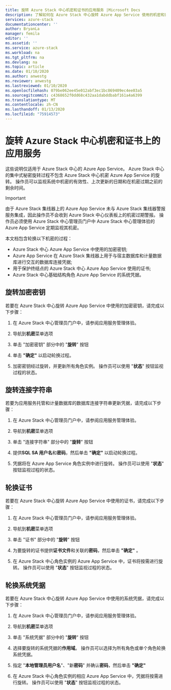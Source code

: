 ```yaml
---
title: 旋转 Azure Stack 中心机密和证书的应用服务 |Microsoft Docs
description: 了解如何在 Azure Stack 中心旋转 Azure App Service 使用的机密和证书
services: azure-stack
documentationcenter: ''
author: BryanLa
manager: femila
editor: ''
ms.assetid: ''
ms.service: azure-stack
ms.workload: na
ms.tgt_pltfrm: na
ms.devlang: na
ms.topic: article
ms.date: 01/10/2020
ms.author: anwestg
ms.reviewer: anwestg
ms.lastreviewed: 01/10/2020
ms.openlocfilehash: 079be062ee45e012abf3ec1bc869409ec4ee03a5
ms.sourcegitcommit: c4368652f0dd68c432aa1dabddbabf161a4a6399
ms.translationtype: MT
ms.contentlocale: zh-CN
ms.lasthandoff: 01/13/2020
ms.locfileid: "75914573"
---
```

# <a name="rotate-app-service-on-azure-stack-hub-secrets-and-certificates"></a>旋转 Azure Stack 中心机密和证书上的应用服务

这些说明仅适用于 Azure Stack 中心的 Azure App Service。  Azure Stack 中心的集中式秘密旋转过程不包含 Azure Stack 中心机密 Azure App Service 的旋转。  操作员可以监视系统中机密的有效性、上次更新的日期和在机密过期之前的剩余时间。

> [!Important]
> 由于 Azure Stack 集线器上的 Azure App Service 未与 Azure Stack 集线器警报服务集成，因此操作员不会收到 Azure Stack 中心仪表板上的机密过期警报。  操作员必须使用 Azure Stack 中心管理员门户中 Azure Stack 中心管理体验的 Azure App Service 定期监视其机密。

本文档包含轮换以下机密的过程：

* Azure Stack 中心 Azure App Service 中使用的加密密钥;
* Azure App Service 在 Azure Stack 集线器上用于与宿主数据库和计量数据库进行交互的数据库连接凭据;
* 用于保护终结点的 Azure Stack 中心 Azure App Service 使用的证书;
* Azure Stack 中心基础结构角色 Azure App Service 的系统凭据。

## <a name="rotate-encryption-keys"></a>旋转加密密钥

若要在 Azure Stack 中心旋转 Azure App Service 中使用的加密密钥，请完成以下步骤：

1. 在 Azure Stack 中心管理员门户中，请参阅应用服务管理体验。

1. 导航到**机密**菜单选项

1. 单击 "加密密钥" 部分中的 "**旋转**" 按钮

1. 单击 **"确定"** 以启动轮换过程。

1. 加密密钥经过旋转，并更新所有角色实例。 操作员可以使用 "**状态**" 按钮监视过程的状态。

## <a name="rotate-connection-strings"></a>旋转连接字符串

若要为应用服务托管和计量数据库的数据库连接字符串更新凭据，请完成以下步骤：

1. 在 Azure Stack 中心管理员门户中，请参阅应用服务管理体验。

1. 导航到**机密**菜单选项

1. 单击 "连接字符串" 部分中的 "**旋转**" 按钮

1. 提供**SQL SA 用户名**和**密码**，然后单击 **"确定"** 以启动轮换过程。 

1. 凭据将在 Azure App Service 角色实例中进行旋转。 操作员可以使用 "**状态**" 按钮监视过程的状态。

## <a name="rotate-certificates"></a>轮换证书

若要在 Azure Stack 中心旋转 Azure App Service 中使用的证书，请完成以下步骤：

1. 在 Azure Stack 中心管理员门户中，请参阅应用服务管理体验。

1. 导航到**机密**菜单选项

1. 单击 "证书" 部分中的 "**旋转**" 按钮

1. 为要旋转的证书提供**证书文件**和关联的**密码**，然后单击 **"确定"** 。

1. 在 Azure Stack 中心角色实例的 Azure App Service 中，证书将按需进行旋转。  操作员可以使用 "**状态**" 按钮监视过程的状态。

## <a name="rotate-system-credentials"></a>轮换系统凭据

若要在 Azure Stack 中心旋转 Azure App Service 中使用的系统凭据，请完成以下步骤：

1. 在 Azure Stack 中心管理员门户中，请参阅应用服务管理体验。

1. 导航到**机密**菜单选项

1. 单击 "系统凭据" 部分中的 "**旋转**" 按钮

1. 选择要旋转的系统凭据的**作用域**。  操作员可以选择为所有角色或单个角色轮换系统凭据。

1. 指定 "**本地管理员用户名**"、"新**密码**" 并确认**密码**，然后单击 **"确定"**

1. 在 Azure Stack 中心角色实例的相应 Azure App Service 中，凭据将按需进行旋转。  操作员可以使用 "**状态**" 按钮监视过程的状态。



